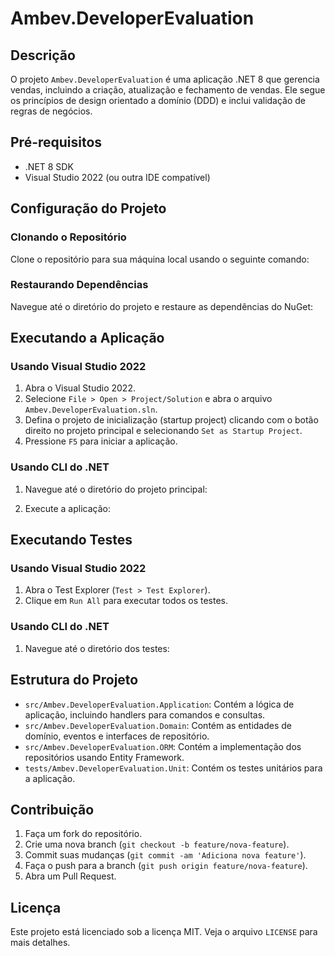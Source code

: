 # Ambev.DeveloperEvaluation

## Descrição
O projeto `Ambev.DeveloperEvaluation` é uma aplicação .NET 8 que gerencia vendas, incluindo a criação, atualização e fechamento de vendas. Ele segue os princípios de design orientado a domínio (DDD) e inclui validação de regras de negócios.

## Pré-requisitos
- .NET 8 SDK
- Visual Studio 2022 (ou outra IDE compatível)

## Configuração do Projeto

### Clonando o Repositório
Clone o repositório para sua máquina local usando o seguinte comando:

### Restaurando Dependências
Navegue até o diretório do projeto e restaure as dependências do NuGet:

## Executando a Aplicação

### Usando Visual Studio 2022
1. Abra o Visual Studio 2022.
2. Selecione `File > Open > Project/Solution` e abra o arquivo `Ambev.DeveloperEvaluation.sln`.
3. Defina o projeto de inicialização (startup project) clicando com o botão direito no projeto principal e selecionando `Set as Startup Project`.
4. Pressione `F5` para iniciar a aplicação.

### Usando CLI do .NET
1. Navegue até o diretório do projeto principal:

2. Execute a aplicação:

## Executando Testes

### Usando Visual Studio 2022
1. Abra o Test Explorer (`Test > Test Explorer`).
2. Clique em `Run All` para executar todos os testes.

### Usando CLI do .NET
1. Navegue até o diretório dos testes:
## Estrutura do Projeto
- `src/Ambev.DeveloperEvaluation.Application`: Contém a lógica de aplicação, incluindo handlers para comandos e consultas.
- `src/Ambev.DeveloperEvaluation.Domain`: Contém as entidades de domínio, eventos e interfaces de repositório.
- `src/Ambev.DeveloperEvaluation.ORM`: Contém a implementação dos repositórios usando Entity Framework.
- `tests/Ambev.DeveloperEvaluation.Unit`: Contém os testes unitários para a aplicação.

## Contribuição
1. Faça um fork do repositório.
2. Crie uma nova branch (`git checkout -b feature/nova-feature`).
3. Commit suas mudanças (`git commit -am 'Adiciona nova feature'`).
4. Faça o push para a branch (`git push origin feature/nova-feature`).
5. Abra um Pull Request.

## Licença
Este projeto está licenciado sob a licença MIT. Veja o arquivo `LICENSE` para mais detalhes.

